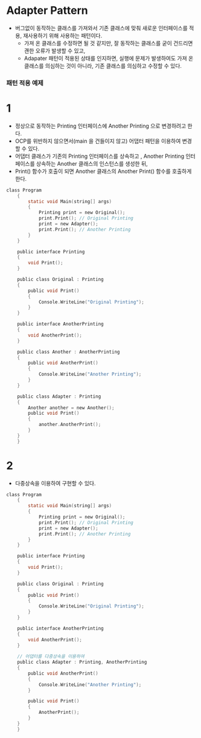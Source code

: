 Adapter Pattern
=====
- 버그없이 동작하는 클래스를 가져와서 기존 클래스에 맞춰 새로운 인터페이스를 적용, 재사용하기 위해 사용하는 패턴이다.
  - 가져 온 클래스를 수정하면 될 것 같지만, 잘 동작하는 클래스를 굳이 건드리면 괜한 오류가 발생할 수 있고,
  - Adapater 패턴이 적용된 상태를 인지하면, 실행에 문제가 발생하여도 가져 온 클래스를 의심하는 것이 아니라, 기존 클래스를 의심하고 수정할 수 있다.
  
### 패턴 적용 예제
# 1
- 정상으로 동작하는 Printing 인터페이스에 Another Printing 으로 변경하려고 한다.
- OCP를 위반하지 않으면서(main 을 건들이지 않고) 어댑터 패턴을 이용하여 변경할 수 있다.
- 어댑터 클래스가 기존의 Printing 인터페이스를 상속하고 , Another Printing 인터페이스를 상속하는 Another 클래스의 인스턴스를 생성한 뒤, 
- Print() 함수가 호출이 되면 Another 클래스의 Another Print() 함수를 호출하게 한다.
```C
class Program
    {
        static void Main(string[] args)
        {
            Printing print = new Original();
            print.Print(); // Original Printing
            print = new Adapter();
            print.Print(); // Another Printing
        }
    }

    public interface Printing
    {
        void Print();
    }

    public class Original : Printing
    {
        public void Print()
        {
            Console.WriteLine("Original Printing");
        }
    }

    public interface AnotherPrinting
    {
        void AnotherPrint();
    }

    public class Another : AnotherPrinting
    {
        public void AnotherPrint()
        {
            Console.WriteLine("Another Printing");
        }
    }

    public class Adapter : Printing
    {
        Another another = new Another();
        public void Print()
        {
            another.AnotherPrint();
        }
    }
    }
```

# 2
- 다중상속을 이용하여 구현할 수 있다.
```C
class Program
    {
        static void Main(string[] args)
        {
            Printing print = new Original();
            print.Print(); // Original Printing
            print = new Adapter();
            print.Print(); // Another Printing
        }
    }

    public interface Printing
    {
        void Print();
    }

    public class Original : Printing
    {
        public void Print()
        {
            Console.WriteLine("Original Printing");
        }
    }

    public interface AnotherPrinting
    {
        void AnotherPrint();
    }
    
    // 어댑터를 다중상속을 이용하여 
    public class Adapter : Printing, AnotherPrinting
    {
        public void AnotherPrint()
        {
            Console.WriteLine("Another Printing");
        }

        public void Print()
        {
            AnotherPrint();
        }
    }
    }
```
